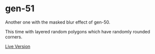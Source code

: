 # gen-51

Another one with the masked blur effect of gen-50.

This time with layered random polygons which have randomly rounded corners. 

[Live Version](http://fforw.de/static/demo/gen-51/)
